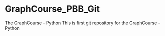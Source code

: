 # GraphCourse_PBB_Git
 The GraphCourse - Python
This is first git repository for the GraphCourse - Python

